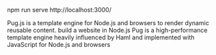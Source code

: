 npm run serve
http://localhost:3000/

Pug.js is a template engine for Node.js and browsers to render dynamic reusable content.
 build a website in Node.js
 Pug is a high-performance template engine heavily influenced by Haml and implemented with JavaScript for Node.js and browsers